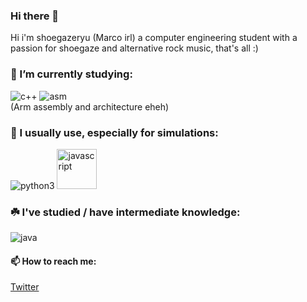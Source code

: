 ### Hi there 👋
Hi i'm shoegazeryu (Marco irl) a computer engineering student with a passion for shoegaze and alternative rock music, that's all :)
<!--
**oppaoppai/oppaoppai** is a ✨ _special_ ✨ repository because its `README.md` (this file) appears on your GitHub profile.

Here are some ideas to get you started:

- 🔭 I’m currently working on ...
- 🌱 I’m currently learning ...
- 👯 I’m looking to collaborate on ...
- 🤔 I’m looking for help with ...
- 💬 Ask me about ...
- 📫 How to reach me: ...
- 😄 Pronouns: ...
- ⚡ Fun fact: ...
-->

### 🌱 I’m currently studying:
<img src="https://i.ibb.co/dMnsbrD/ISO-C-Logo.png" alt="c++" >  <img src="https://i.ibb.co/1vgCrKN/ARM-architecture-Logo-wine.png" alt="asm">  
(Arm assembly and architecture eheh)  
### 🍙 I usually use, especially for simulations:
<img src="https://i.ibb.co/12Rc3Hk/Python-logo-notext.png" alt="python3">  <img src="https://camo.githubusercontent.com/8607a329d918377a9074825409a10140f6b87d7bd18463416e5ce59aefd3c5f3/68747470733a2f2f63646e2e69636f6e2d69636f6e732e636f6d2f69636f6e73322f323431352f504e472f3531322f6a6176617363726970745f6f726967696e616c5f6c6f676f5f69636f6e5f3134363435352e706e67" alt="javascript" width="64"> 
### ☘️ I've studied / have intermediate knowledge:
<img src="https://i.ibb.co/pPj1TvV/java-svgrepo-com.png" alt="java">

#### 📫 How to reach me:
<a href="https://twitter.com/Yun_sdvx">Twitter</a>
